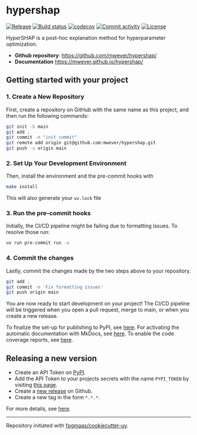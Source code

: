 # hypershap

[![Release](https://img.shields.io/github/v/release/mwever/hypershap)](https://img.shields.io/github/v/release/mwever/hypershap)
[![Build status](https://img.shields.io/github/actions/workflow/status/mwever/hypershap/main.yml?branch=main)](https://github.com/mwever/hypershap/actions/workflows/main.yml?query=branch%3Amain)
[![codecov](https://codecov.io/gh/mwever/hypershap/branch/main/graph/badge.svg)](https://codecov.io/gh/mwever/hypershap)
[![Commit activity](https://img.shields.io/github/commit-activity/m/mwever/hypershap)](https://img.shields.io/github/commit-activity/m/mwever/hypershap)
[![License](https://img.shields.io/github/license/mwever/hypershap)](https://img.shields.io/github/license/mwever/hypershap)

HyperSHAP is a post-hoc explanation method for hyperparameter optimization.

- **Github repository**: <https://github.com/mwever/hypershap/>
- **Documentation** <https://mwever.github.io/hypershap/>

## Getting started with your project

### 1. Create a New Repository

First, create a repository on GitHub with the same name as this project, and then run the following commands:

```bash
git init -b main
git add .
git commit -m "init commit"
git remote add origin git@github.com:mwever/hypershap.git
git push -u origin main
```

### 2. Set Up Your Development Environment

Then, install the environment and the pre-commit hooks with

```bash
make install
```

This will also generate your `uv.lock` file

### 3. Run the pre-commit hooks

Initially, the CI/CD pipeline might be failing due to formatting issues. To resolve those run:

```bash
uv run pre-commit run -a
```

### 4. Commit the changes

Lastly, commit the changes made by the two steps above to your repository.

```bash
git add .
git commit -m 'Fix formatting issues'
git push origin main
```

You are now ready to start development on your project!
The CI/CD pipeline will be triggered when you open a pull request, merge to main, or when you create a new release.

To finalize the set-up for publishing to PyPI, see [here](https://fpgmaas.github.io/cookiecutter-uv/features/publishing/#set-up-for-pypi).
For activating the automatic documentation with MkDocs, see [here](https://fpgmaas.github.io/cookiecutter-uv/features/mkdocs/#enabling-the-documentation-on-github).
To enable the code coverage reports, see [here](https://fpgmaas.github.io/cookiecutter-uv/features/codecov/).

## Releasing a new version

- Create an API Token on [PyPI](https://pypi.org/).
- Add the API Token to your projects secrets with the name `PYPI_TOKEN` by visiting [this page](https://github.com/mwever/hypershap/settings/secrets/actions/new).
- Create a [new release](https://github.com/mwever/hypershap/releases/new) on Github.
- Create a new tag in the form `*.*.*`.

For more details, see [here](https://fpgmaas.github.io/cookiecutter-uv/features/cicd/#how-to-trigger-a-release).

---

Repository initiated with [fpgmaas/cookiecutter-uv](https://github.com/fpgmaas/cookiecutter-uv).
